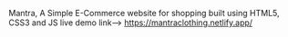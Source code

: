 Mantra,
A Simple E-Commerce website for shopping built using HTML5, CSS3 and JS
live demo link--> https://mantraclothing.netlify.app/
